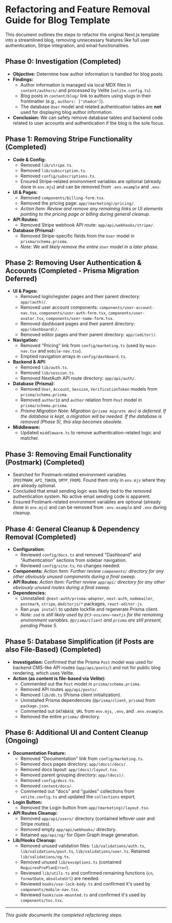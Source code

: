 # Refactoring and Feature Removal Guide for Blog Template

This document outlines the steps to refactor the original Next.js template into a streamlined blog, removing unnecessary features like full user authentication, Stripe integration, and email functionalities.

## Phase 0: Investigation (Completed)

*   **Objective:** Determine how author information is handled for blog posts.
*   **Findings:**
    *   Author information is managed via local MDX files in `content/authors/` and processed by Velite (`velite.config.ts`).
    *   Blog posts in `content/blog/` link to authors using slugs in their frontmatter (e.g., `authors: ["shadcn"]`).
    *   The database `User` model and related authentication tables are **not** used for displaying blog author information.
*   **Conclusion:** We can safely remove database tables and backend code related to user accounts and authentication if the blog is the sole focus.

## Phase 1: Removing Stripe Functionality (Completed)

*   **Code & Config:**
    *   Removed `lib/stripe.ts`.
    *   Removed `lib/subscription.ts`.
    *   Removed `config/subscriptions.ts`.
    *   Ensured Stripe-related environment variables are optional (already done in `env.mjs`) and can be removed from `.env.example` and `.env`.
*   **UI & Pages:**
    *   Removed `components/billing-form.tsx`.
    *   Removed the pricing page: `app/(marketing)/pricing/`.
    *   *Action Item: Review and remove any remaining links or UI elements pointing to the pricing page or billing during general cleanup.*
*   **API Routes:**
    *   Removed Stripe webhook API route: `app/api/webhooks/stripe/`.
*   **Database (Prisma):**
    *   Removed Stripe-specific fields from the `User` model in `prisma/schema.prisma`.
    *   *Note: We will likely remove the entire `User` model in a later phase.*

## Phase 2: Removing User Authentication & Accounts (Completed - Prisma Migration Deferred)

*   **UI & Pages:**
    *   Removed login/register pages and their parent directory: `app/(auth)/`.
    *   Removed user account components: `components/user-account-nav.tsx`, `components/user-auth-form.tsx`, `components/user-avatar.tsx`, `components/user-name-form.tsx`.
    *   Removed dashboard pages and their parent directory: `app/(dashboard)/`.
    *   Removed editor pages and their parent directory: `app/(editor)/`.
*   **Navigation:**
    *   Removed "Pricing" link from `config/marketing.ts` (used by `main-nav.tsx` and `mobile-nav.tsx`).
    *   Emptied navigation arrays in `config/dashboard.ts`.
*   **Backend & API:**
    *   Removed `lib/auth.ts`.
    *   Removed `lib/session.ts`.
    *   Removed NextAuth API route directory: `app/api/auth/`.
*   **Database (Prisma):**
    *   Removed `User`, `Account`, `Session`, `VerificationToken` models from `prisma/schema.prisma`.
    *   Removed `authorId` and `author` relation from `Post` model in `prisma/schema.prisma`.
    *   *Prisma Migration Note: Migration (`prisma migrate dev`) is deferred. If the database is kept, a migration will be needed. If the database is removed (Phase 5), this step becomes obsolete.*
*   **Middleware:**
    *   Updated `middleware.ts` to remove authentication-related logic and matcher.

## Phase 3: Removing Email Functionality (Postmark) (Completed)

*   Searched for Postmark-related environment variables (`POSTMARK_API_TOKEN`, `SMTP_FROM`). Found them only in `env.mjs` where they are already optional.
*   Concluded that email sending logic was likely tied to the removed authentication system. No active email sending code is apparent.
*   Ensured Postmark-related environment variables are optional (already done in `env.mjs`) and can be removed from `.env.example` and `.env` during cleanup.

## Phase 4: General Cleanup & Dependency Removal (Completed)

*   **Configuration:**
    *   Reviewed `config/docs.ts` and removed "Dashboard" and "Authentication" sections from sidebar navigation.
    *   Reviewed `config/site.ts`; no changes needed.
*   **Components:** *Action Item: Further review `components/` directory for any other obviously unused components during a final sweep.*
*   **API Routes:** *Action Item: Further review `app/api/` directory for any other obviously unused routes during a final sweep.*
*   **Dependencies:**
    *   Uninstalled: `@next-auth/prisma-adapter`, `next-auth`, `nodemailer`, `postmark`, `stripe`, `@editorjs/*` packages, `react-editor-js`.
    *   Ran `pnpm install` to update lockfile and regenerate Prisma client.
    *   *Note: `zod` is still likely used by `@t3-oss/env-nextjs` for the remaining environment variables. `@prisma/client` and `prisma` are still present, pending Phase 5.*

## Phase 5: Database Simplification (if Posts are also File-Based) (Completed)

*   **Investigation:** Confirmed that the Prisma `Post` model was used for backend CMS-like API routes (`app/api/posts/`) and not for public blog rendering, which uses Velite.
*   **Action (as content is file-based via Velite):**
    *   Commented out the `Post` model in `prisma/schema.prisma`.
    *   Removed API routes `app/api/posts/`.
    *   Removed `lib/db.ts` (Prisma client initialization).
    *   Uninstalled Prisma dependencies (`@prisma/client`, `prisma`) from `package.json`.
    *   Commented out `DATABASE_URL` from `env.mjs`, `.env`, and `.env.example`.
    *   Removed the entire `prisma/` directory.

## Phase 6: Additional UI and Content Cleanup (Ongoing)

*   **Documentation Feature:**
    *   Removed "Documentation" link from `config/marketing.ts`.
    *   Removed docs pages directory: `app/(docs)/docs/`.
    *   Removed docs layout: `app/(docs)/layout.tsx`.
    *   Removed parent grouping directory: `app/(docs)/`.
    *   Removed `config/docs.ts`.
    *   Removed `content/docs/`.
    *   Commented out "docs" and "guides" collections from `velite.config.ts` and updated the `collections` export.
*   **Login Button:**
    *   Removed the Login button from `app/(marketing)/layout.tsx`.
*   **API Routes Cleanup:**
    *   Removed `app/api/users/` directory (contained leftover user and Stripe routes).
    *   Removed empty `app/api/webhooks/` directory.
    *   Retained `app/api/og/` for Open Graph image generation.
*   **Lib/Hooks Cleanup:**
    *   Removed unused validation files: `lib/validations/auth.ts`, `lib/validations/post.ts`, `lib/validations/user.ts`. Retained `lib/validations/og.ts`.
    *   Removed unused `lib/exceptions.ts` (contained `RequiresProPlanError`).
    *   Reviewed `lib/utils.ts` and confirmed remaining functions (`cn`, `formatDate`, `absoluteUrl`) are needed.
    *   Reviewed `hooks/use-lock-body.ts` and confirmed it's used by `components/mobile-nav.tsx`.
    *   Reviewed `hooks/use-mounted.ts` and confirmed it's used by `components/toc.tsx`.

---

*This guide documents the completed refactoring steps.*
